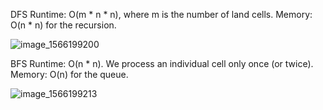 

DFS
Runtime: O(m * n * n), where m is the number of land cells.
Memory: O(n * n) for the recursion.

![image_1566199200](https://user-images.githubusercontent.com/66917271/85470508-2258b600-b57d-11ea-990a-9612987657e3.png)


BFS
Runtime: O(n * n). We process an individual cell only once (or twice).
Memory: O(n) for the queue.

![image_1566199213](https://user-images.githubusercontent.com/66917271/85470517-24bb1000-b57d-11ea-9c5b-615b1c152114.png)
